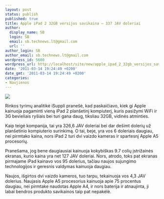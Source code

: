 ```yaml
---
layout: post
status: publish
published: true
title: Apple iPad 2 32GB versijos savikaina – 337 JAV doleriai
author:
  display_name: SB
  login: SB
  email: sb.technews.lt@gmail.com
  url: ''
author_login: SB
author_email: sb.technews.lt@gmail.com
wordpress_id: 5680
wordpress_url: http://localhost/site/new/apple_ipad_2_32gb_versijos_savikaina__337_jav_doleriai/
date: '2011-03-14 19:24:49 +0200'
date_gmt: '2011-03-14 19:24:49 +0200'
categories:
- Naujienos
---
```

<div class="imgright"><img src="http://t3.gstatic.com/images?q=tbn:pgRDaGlekoMfsM:http://www.pma-show.com/news_images/00668_apple-ipad-photo.jpg"  /></div>
<p>Rinkos tyrimų analitikė iSuppli pranešė, kad paskaičiavo, kiek gi Apple kainuoja pagaminti vieną iPad 2 planšetinį kompiuterį, kuris pasižymi WiFi ir 3G bevieliais ryšiais bei turi gana daug, tiksliau 32GB, vidinės atminties.</p>
<p>Kaip teigė kompanija, tai yra 326,6 JAV doleriai bei dar dešimt dolerių už planšetinio kompiuterio surinkimą. O tai, beje, yra vos 6 doleriais daugiau, nei pirmtako kaina, nors iPad 2 turi dvi vaizdo kameras ir spartesnį Apple A5 procesorių.</p>
<p>Pranešama, jog bene daugiausiai kainuoja kokybiškas 9.7 colių įstrižainės ekranas, kurio kaina yra net 127 JAV doleriai. Nors, atrodo, toks pat ekranas pirmajame iPad kainavo vos 95 dolerius, tačiau naujos sujungimo technologijos ir geresnis valdymas kainuoja daugiau.</p>
<p>Naujos, išgirtos dvi vaizdo kameros, tuo tarpu, tekainuoja vos 4,3 JAV dolerius. Naujasis Apple A5 procesorius kainuoja apie 75 procentus daugiau, nei pirmtake naudotas Apple A4, ir nors baterija ir atnaujinta, ji labai bendros produkto savikainos taip pat nepakėlė.<br /></p>

